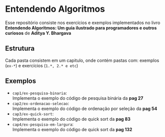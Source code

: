 # Entendendo Algoritmos

Esse repositório consiste nos exercícios e exemplos implementados no livro **Entendendo Algoritmos: Um guia ilustrado para programadores e outros curiosos** de **Aditya Y. Bhargava**

## Estrutura
Cada pasta consistem em um capitulo, onde contém pastas com: exemplos (`ex-*`) e exercícios (`1.*, 2.* e etc`)

## Exemplos
- `cap1/ex-pesquisa-binaria`:  
Implementa o exemplo do código de pesquisa binária da **pag 27** 
- `cap2/ex-ordenacao-selecao`:  
Implementa o exemplo do código de ordenação por seleção da **pag 54** 
- `cap3/ex-quick-sort`:  
Implementa o exemplo do código de quick sort da **pag 83** 
- `cap4/ex-pesquisa-em-largura`:  
Implementa o exemplo do código de quick sort da **pag 132** 